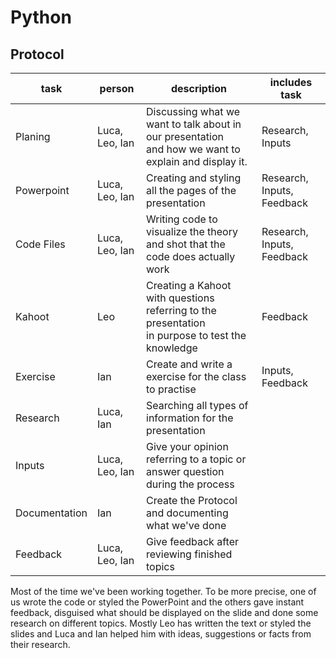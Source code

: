 # Python

## Protocol


| task              | person            | description                                                                                             | includes task              |
|-------------------|-------------------|---------------------------------------------------------------------------------------------------------|----------------------------|
| Planing           | Luca, Leo, Ian  | Discussing what we want to talk about in our presentation <br> and how we want to explain and display it. | Research, Inputs           |
| Powerpoint        | Luca, Leo, Ian  | Creating and styling all the pages of the presentation                                                    | Research, Inputs, Feedback |
| Code Files        | Luca, Leo, Ian  | Writing code to visualize the theory and shot that the code does actually work                            | Research, Inputs, Feedback |
| Kahoot            | Leo             | Creating a Kahoot with questions referring to the presentation <br>  in purpose to test the knowledge     | Feedback                   |
| Exercise          | Ian             | Create and write a exercise for the class to practise                                                     | Inputs, Feedback           |
| Research          | Luca, Ian       | Searching all types of information for the presentation                                                   |                            |
| Inputs            | Luca, Leo, Ian  | Give your opinion referring to a topic or answer question during the process                              |                            |
| Documentation     | Ian             | Create the Protocol and documenting what we've done                                                       |                            |
| Feedback          | Luca, Leo, Ian  | Give feedback after reviewing finished topics                                                             |                            |


Most of the time we've been working together. To be more precise, one of us wrote the code or styled the PowerPoint and 
the others gave instant feedback, disguised what should be displayed on the slide and done some research on different topics. 
Mostly Leo has written the text or styled the slides and Luca and Ian helped him with ideas, suggestions or facts from their research.
